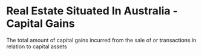 # Real Estate Situated In Australia - Capital Gains
The total amount of capital gains incurred from the sale of or transactions in relation to capital assets